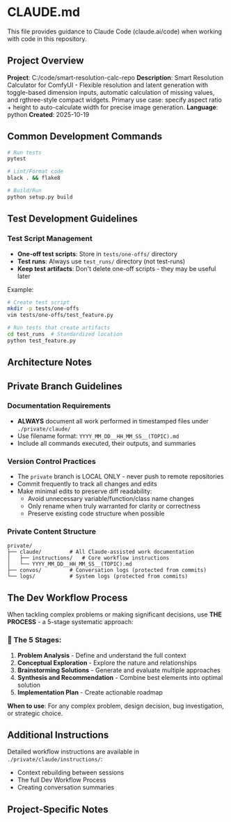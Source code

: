 # CLAUDE.md

This file provides guidance to Claude Code (claude.ai/code) when working with code in this repository.

## Project Overview

**Project**: C:/code/smart-resolution-calc-repo
**Description**: Smart Resolution Calculator for ComfyUI - Flexible resolution and latent generation with toggle-based dimension inputs, automatic calculation of missing values, and rgthree-style compact widgets. Primary use case: specify aspect ratio + height to auto-calculate width for precise image generation.
**Language**: python
**Created**: 2025-10-19

## Common Development Commands

```bash
# Run tests
pytest

# Lint/Format code  
black . && flake8

# Build/Run
python setup.py build
```

## Test Development Guidelines

### Test Script Management
- **One-off test scripts**: Store in `tests/one-offs/` directory
- **Test runs**: Always use `test_runs/` directory (not test-runs)
- **Keep test artifacts**: Don't delete one-off scripts - they may be useful later

Example:
```bash
# Create test script
mkdir -p tests/one-offs
vim tests/one-offs/test_feature.py

# Run tests that create artifacts
cd test_runs  # Standardized location
python test_feature.py
```

## Architecture Notes

<!-- Add your project-specific architecture notes here -->

## Private Branch Guidelines

### Documentation Requirements

- **ALWAYS** document all work performed in timestamped files under `./private/claude/`
- Use filename format: `YYYY_MM_DD__HH_MM_SS__(TOPIC).md`
- Include all commands executed, their outputs, and summaries

### Version Control Practices

- The `private` branch is LOCAL ONLY - never push to remote repositories
- Commit frequently to track all changes and edits
- Make minimal edits to preserve diff readability:
  - Avoid unnecessary variable/function/class name changes
  - Only rename when truly warranted for clarity or correctness
  - Preserve existing code structure when possible

### Private Content Structure

```
private/
├── claude/         # All Claude-assisted work documentation
│   ├── instructions/   # Core workflow instructions
│   └── YYYY_MM_DD__HH_MM_SS__(TOPIC).md
├── convos/         # Conversation logs (protected from commits)
└── logs/           # System logs (protected from commits)
```

## The Dev Workflow Process

When tackling complex problems or making significant decisions, use **THE PROCESS** - a 5-stage systematic approach:

### 🔁 The 5 Stages:

1. **Problem Analysis** - Define and understand the full context
2. **Conceptual Exploration** - Explore the nature and relationships  
3. **Brainstorming Solutions** - Generate and evaluate multiple approaches
4. **Synthesis and Recommendation** - Combine best elements into optimal solution
5. **Implementation Plan** - Create actionable roadmap

**When to use**: For any complex problem, design decision, bug investigation, or strategic choice.

## Additional Instructions

Detailed workflow instructions are available in `./private/claude/instructions/`:
- Context rebuilding between sessions
- The full Dev Workflow Process
- Creating conversation summaries

## Project-Specific Notes

<!-- Add any project-specific guidelines, patterns, or warnings here -->